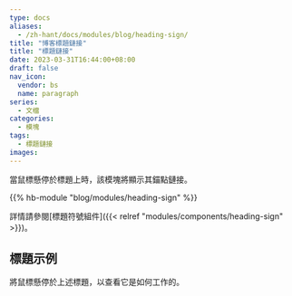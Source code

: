 ```yaml
---
type: docs
aliases:
  - /zh-hant/docs/modules/blog/heading-sign/
title: "博客標題鏈接"
title: "標題鏈接"
date: 2023-03-31T16:44:00+08:00
draft: false
nav_icon:
  vendor: bs
  name: paragraph
series:
  - 文檔
categories:
  - 模塊
tags:
  - 標題鏈接
images:
---
```


當鼠標懸停於標題上時，該模塊將顯示其錨點鏈接。

<!--more-->

{{% hb-module "blog/modules/heading-sign" %}}

詳情請參閱[標題符號組件]({{< relref "modules/components/heading-sign" >}})。

## 標題示例

將鼠標懸停於上述標題，以查看它是如何工作的。
